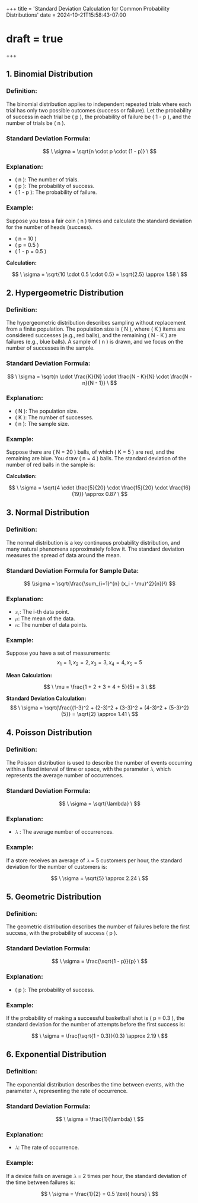 +++
title = 'Standard Deviation Calculation for Common Probability Distributions'
date = 2024-10-21T15:58:43-07:00
# draft = true
+++
## 1. Binomial Distribution

### Definition:

The binomial distribution applies to independent repeated trials where each trial has only two possible outcomes (success or failure). Let the probability of success in each trial be \( p \), the probability of failure be \( 1 - p \), and the number of trials be \( n \).

### Standard Deviation Formula:

$$
\
\sigma = \sqrt{n \cdot p \cdot (1 - p)}
\
$$

### Explanation:

- \( n \): The number of trials.
- \( p \): The probability of success.
- \( 1 - p \): The probability of failure.

### Example:

Suppose you toss a fair coin \( n \) times and calculate the standard deviation for the number of heads (success).

- \( n = 10 \)
- \( p = 0.5 \)
- \( 1 - p = 0.5 \)

**Calculation:**

$$
\
\sigma = \sqrt{10 \cdot 0.5 \cdot 0.5} = \sqrt{2.5} \approx 1.58
\
$$

## 2. Hypergeometric Distribution

### Definition:

The hypergeometric distribution describes sampling without replacement from a finite population. The population size is \( N \), where \( K \) items are considered successes (e.g., red balls), and the remaining \( N - K \) are failures (e.g., blue balls). A sample of \( n \) is drawn, and we focus on the number of successes in the sample.

### Standard Deviation Formula:

$$
\
\sigma = \sqrt{n \cdot \frac{K}{N} \cdot \frac{N - K}{N} \cdot \frac{N - n}{N - 1}}
\
$$

### Explanation:

- \( N \): The population size.
- \( K \): The number of successes.
- \( n \): The sample size.

### Example:

Suppose there are \( N = 20 \) balls, of which \( K = 5 \) are red, and the remaining are blue. You draw \( n = 4 \) balls. The standard deviation of the number of red balls in the sample is:

**Calculation:**

$$
\
\sigma = \sqrt{4 \cdot \frac{5}{20} \cdot \frac{15}{20} \cdot \frac{16}{19}} \approx 0.87
\
$$

## 3. Normal Distribution

### Definition:

The normal distribution is a key continuous probability distribution, and many natural phenomena approximately follow it. The standard deviation measures the spread of data around the mean.

### Standard Deviation Formula for Sample Data:
$$
\\sigma = \sqrt{\frac{\sum_{i=1}^{n} (x_i - \mu)^2}{n}}\\
$$


### Explanation:

- <span><math xmlns="http://www.w3.org/1998/Math/MathML">
  <msub><mi>x</mi><mi>i</mi></msub>
</math>: The i-th data point.
- <span><math xmlns="http://www.w3.org/1998/Math/MathML">
  <mi>&#956;</mi>
</math>: The mean of the data.</span>
- <span><math xmlns="http://www.w3.org/1998/Math/MathML">
  <mi>n</mi>
</math>: The number of data points.</span>

### Example:

Suppose you have a set of measurements: 
    $$
    x_1 = 1, x_2 = 2, x_3 = 3, x_4 = 4, x_5 = 5
    $$

**Mean Calculation:**

$$
\
\mu = \frac{1 + 2 + 3 + 4 + 5}{5} = 3
\
$$

**Standard Deviation Calculation:**
$$
\
\sigma = \sqrt{\frac{(1-3)^2 + (2-3)^2 + (3-3)^2 + (4-3)^2 + (5-3)^2}{5}} = \sqrt{2} \approx 1.41
\
$$

## 4. Poisson Distribution

### Definition:

The Poisson distribution is used to describe the number of events occurring within a fixed interval of time or space, with the parameter <span><math xmlns="http://www.w3.org/1998/Math/MathML">
  <mi>&#955;</mi>
</math></span>, which represents the average number of occurrences.

### Standard Deviation Formula:

$$
\
\sigma = \sqrt{\lambda}
\
$$



### Explanation:

- <span><math xmlns="http://www.w3.org/1998/Math/MathML">
  <mi>&#955;</mi>
</math> : The average number of occurrences.</span>

### Example:

If a store receives an average of <span><math xmlns="http://www.w3.org/1998/Math/MathML">
  <mi>&#955;</mi>
</math></span> = 5 customers per hour, the standard deviation for the number of customers is:

$$
\
\sigma = \sqrt{5} \approx 2.24
\
$$

## 5. Geometric Distribution

### Definition:

The geometric distribution describes the number of failures before the first success, with the probability of success \( p \).

### Standard Deviation Formula:

$$
\
\sigma = \frac{\sqrt{1 - p}}{p}
\
$$

### Explanation:

- \( p \): The probability of success.

### Example:

If the probability of making a successful basketball shot is \( p = 0.3 \), the standard deviation for the number of attempts before the first success is:

$$
\
\sigma = \frac{\sqrt{1 - 0.3}}{0.3} \approx 2.19
\
$$


<!-- ## 6. Uniform Distribution

### Definition:

In a uniform distribution, all values within a certain range are equally likely to occur. Suppose a random variable \( X \) is uniformly distributed over the interval \([a, b]\).

### Standard Deviation Formula:

$$
\
\sigma = \frac{b - a}{\sqrt{12}}
\
$$

### Explanation:

- \( a, b \): The lower and upper limits of the interval.

### Example:

If a random variable is uniformly distributed between \( 0 \) and \( 10 \), the standard deviation is:

$$
\
\sigma = \frac{10 - 0}{\sqrt{12}} \approx 2.89
\
$$ -->

## 6. Exponential Distribution

### Definition:

The exponential distribution describes the time between events, with the parameter <span><math xmlns="http://www.w3.org/1998/Math/MathML">
  <mi>&#955;</mi>
</math></span>, representing the rate of occurrence.

### Standard Deviation Formula:

$$
\
\sigma = \frac{1}{\lambda}
\
$$

### Explanation:

- <span><math xmlns="http://www.w3.org/1998/Math/MathML">
  <mi>&#955;</mi>
</math></span>: The rate of occurrence.

### Example:

If a device fails on average <span><math xmlns="http://www.w3.org/1998/Math/MathML">
  <mi>&#955;</mi>
</math></span> = 2 times per hour, the standard deviation of the time between failures is:

$$
\
\sigma = \frac{1}{2} = 0.5 \text{ hours}
\
$$


